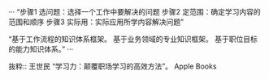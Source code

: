 ···
“步骤1 选问题：选择一个工作中要解决的问题
步骤2 定范围：确定学习内容的范围和顺序
步骤3 实际用：实际应用所学内容解决问题”

“基于工作流程的知识体系框架。
基于业务领域的专业知识框架。
基于职位目标的能力知识体系。”
···

抜粋:: 王世民  “学习力：颠覆职场学习的高效方法”。 Apple Books  

